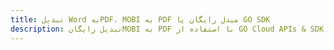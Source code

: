 ---title: تبدیل Word بهPDF، MOBI به PDF مبدل رایگان یا GO SDKdescription: تبدیل رایگانMOBI به PDF با استفاده از GO Cloud APIs & SDK. همچنین اسناد Microsoft Word و OpenOffice را در Cloud ایجاد، ویرایش و رندر کنید.---